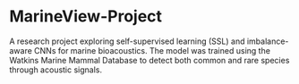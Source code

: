 # MarineView-Project
A research project exploring self-supervised learning (SSL) and imbalance-aware CNNs for marine bioacoustics. The model was trained using the Watkins Marine Mammal Database to detect both common and rare species through acoustic signals.
